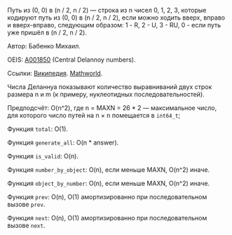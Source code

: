 ﻿Путь из (0, 0) в (n / 2, n / 2) &mdash;
строка из n чисел 0, 1, 2, 3, которые кодируют путь из (0, 0) в (n / 2, n / 2),
если можно ходить вверх, вправо и вверх-вправо, следующим образом: 1 - R, 2 - U, 3 - RU, 0 - если путь уже пришёл в (n / 2, n / 2).

Автор: Бабенко Михаил.

OEIS: [A001850](https://oeis.org/A001850) (Central Delannoy numbers).

Ссылки:
[Википедия](https://en.wikipedia.org/wiki/Delannoy_number).
[Mathworld](http://mathworld.wolfram.com/DelannoyNumber.html).

Числа Деланнуа показывают количество выравниваний двух строк размера n и m (к примеру, нуклеотидных последовательностей).

Предподсчёт: O(n^2), где n = MAXN = 26 * 2 &mdash; максимальное число,
для которого число путей на n &times; n помещается в `int64_t`;

Функция `total`: O(1).

Функция `generate_all`: O(n * answer).

Функция `is_valid`: O(n).

Функция `number_by_object`: O(n), если меньше MAXN, O(n^2) иначе.

Функция `object_by_number`: O(n), если меньше MAXN, O(n^2) иначе.

Функция `prev`: O(n), O(1) амортизированно при последовательном вызове `prev`.

Функция `next`: O(n), O(1) амортизированно при последовательном вызове `next`.
